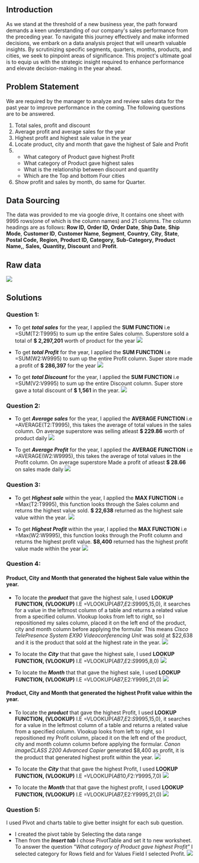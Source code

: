 ## Introduction
As we stand at the threshold of a new business year, the path forward demands a keen understanding of our company's sales performance from the preceding year. To navigate this journey effectively and make informed decisions, we embark on a data analysis project that will unearth valuable insights. By scrutinizing specific segments, quarters, months, products, and cities, we seek to pinpoint areas of significance. This project's ultimate goal is to equip us with the strategic insight required to enhance performance and elevate decision-making in the year ahead.
## Problem Statement
We are required by the manager to analyze and review sales data for the past year to improve 
performance in the coming. The following questions are to be answered.
1.	Total sales, profit and discount
2.	Average profit and average sales for the year
3.	Highest profit and highest sale value in the year
4.	Locate product, city and month that gave the highest of Sale and Profit
5.	- What category of Product gave highest Profit
    - What category of Product gave highest sales
  	- What is the relationship between discount and quantity
    - Which are the Top and bottom Four cities
6.	Show profit and sales by month, do same for Quarter. 

## Data Sourcing
The data was provided to me via google drive, It contains one sheet with 9995 rows(one of which is the column names) and 21 columns. The column headings are as follows: **Row ID,** **Order ID,** **Order Date**, **Ship Date**, **Ship Mode**, **Customer ID**, **Customer Name**, **Segment**, **Country**, **City**, **State**, **Postal Code,** **Region,** **Product ID,** **Category,** **Sub-Category,** **Product Name,**, **Sales,** **Quantity,** **Discount** and **Profit**.
## Raw data
![](https://github.com/AnietieJohnson/Analysis-on-Superstore-sales-data/blob/main/superstore%20Raw%20data.png)
## Solutions
### Question 1:
- To get **_total sales_** for the year, I applied the **SUM FUNCTION** i.e =SUM(T2:T9995) to sum up the entire Sales column.
Superstore sold a total of **$ 2,297,201** worth of product for the year
![](https://github.com/AnietieJohnson/Analysis-on-Superstore-sales-data/blob/main/total%20sales.png)

- To get **_total Profit_** for the year, I applied the **SUM FUNCTION** i.e =SUM(W2:W9995) to sum up the entire Profit column.
Super store made a profit of **$ 286,397** for the year
![](https://github.com/AnietieJohnson/Analysis-on-Superstore-sales-data/blob/main/Total%20profit.png)

- To get **_total Discount_** for the year, I applied the **SUM FUNCTION** i.e =SUM(V2:V9995) to sum up the entire Discount column.
  Super store gave a total discount of **$ 1,561** in the year.
![](https://github.com/AnietieJohnson/Analysis-on-Superstore-sales-data/blob/main/total%20discount.png)
### Question 2:
- To get **_Average sales_** for the year, I applied the **AVERAGE FUNCTION** i.e =AVERAGE(T2:T9995), this takes the average of total values in the sales column.
On average superstore was selling atleast **$ 229.86** worth of product daily
![](https://github.com/AnietieJohnson/Analysis-on-Superstore-sales-data/blob/main/Average%20sales.png)

- To get **_Average Profit_** for the year, I applied the **AVERAGE FUNCTION** i.e =AVERAGE(W2:W9995), this takes the average of total values in the Profit column.
On average superstore Made a profit of atleast **$ 28.66** on sales made daily
![](https://github.com/AnietieJohnson/Analysis-on-Superstore-sales-data/blob/main/Average%20profit.png)
### Question 3:
- To get **_Highest sale_** within the year, I applied the **MAX FUNCTION** i.e =Max(T2:T9995), this function looks through the Sales column and returns the highest value sold. **$ 22,638** returned as the  highest sale value within the year.
![](https://github.com/AnietieJohnson/Analysis-on-Superstore-sales-data/blob/main/Highest%20sales%20value.png)

-  To get **_Highest Profit_** within the year, I applied the **MAX FUNCTION** i.e =Max(W2:W9995), this function looks through the Profit column and returns the highest profit value. **$8,400** returned has the highest profit value made within the year
![](https://github.com/AnietieJohnson/Analysis-on-Superstore-sales-data/blob/main/Highest%20provit%20value.png)
### Question 4:
#### Product, City and Month that generated the highest Sale value within the year.
- To locate the **_product_** that gave the highest sale, I used **LOOKUP FUNCTION, (VLOOKUP)** I.E =VLOOKUP($AB$7,$E$2:$S$9995,15,0), it searches for a value in the leftmost column of a table and returns a related value from a specified column. 
Vlookup looks from left to right, so I repositioned my sales column, placed it on the left end of the product, city and month column before applying the formular. This means _Cisco TelePresence System EX90 Videoconferencing Unit_ was sold at $22,638 and it is the product that sold at the highest rate in the year.
![](https://github.com/AnietieJohnson/Analysis-on-Superstore-sales-data/blob/main/Product%20that%20generated%20highest%20sale%20value.png)

- To locate the **_City_** that that gave the highest sale, I used **LOOKUP FUNCTION, (VLOOKUP)** I.E =VLOOKUP($AB$7,$E$2:$S$9995,8,0)
![](https://github.com/AnietieJohnson/Analysis-on-Superstore-sales-data/blob/main/City%20that%20generated%20the%20highest%20sale%20value.png)

- To locate the **_Month_** that that gave the highest sale, I used **LOOKUP FUNCTION, (VLOOKUP)** I.E =VLOOKUP($AB$7,E2:Y9995,21,0)
![](https://github.com/AnietieJohnson/Analysis-on-Superstore-sales-data/blob/main/Month%20with%20the%20highest%20sale%20value.png)

#### Product, City and Month that generated the highest Profit value within the year.
- To locate the **_product_** that gave the highest Profit, I used **LOOKUP FUNCTION, (VLOOKUP)** I.E =VLOOKUP($AB$7,$E$2:$S$9995,15,0), it searches for a value in the leftmost column of a table and returns a related value from a specified column. 
Vlookup looks from left to right, so I repositioned my Profit column, placed it on the left end of the product, city and month column column before applying the formular. _Canon imageCLASS 2200 Advanced Copier_ generated  $8,400 as profit, it is the product that generated highest profit within the year.
![](https://github.com/AnietieJohnson/Analysis-on-Superstore-sales-data/blob/main/Product%20That%20generated%20the%20highest%20profit%20Value.png)

- To locate the **_City_** that that gave the highest Profit, I used **LOOKUP FUNCTION, (VLOOKUP)** I.E =VLOOKUP($AB$10,$F$2:$Y$9995,7,0)
![](https://github.com/AnietieJohnson/Analysis-on-Superstore-sales-data/blob/main/City%20with%20the%20Highest%20profit%20value.png)

- To locate the **_Month_** that that gave the highest profit, I used **LOOKUP FUNCTION, (VLOOKUP)** I.E =VLOOKUP($AB$7,E2:Y9995,21,0)
![](https://github.com/AnietieJohnson/Analysis-on-Superstore-sales-data/blob/main/month%20of%20the%20highest%20profit%20value.png)
### Question 5:
I used Pivot and charts table to give better insight for each sub question.
- I created the pivot table by Selecting the data range
- Then from the **_Insert tab_** I chose PivotTable and set it to new worksheet.
To answer the question _"What category of Product gave highest Profit"_ I selected category for Rows field and for Values Field I selected Profit.
![](https://github.com/AnietieJohnson/Analysis-on-Superstore-sales-data/blob/main/total%20sum%20of%20profit%20per%20category.png)
